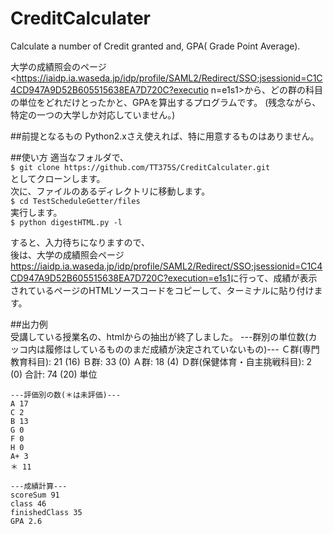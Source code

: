 # CreditCalculater
Calculate a number of Credit granted and, GPA( Grade Point Average).

大学の成績照会のページ<https://iaidp.ia.waseda.jp/idp/profile/SAML2/Redirect/SSO;jsessionid=C1C4CD947A9D52B605515638EA7D720C?executio    n=e1s1>から、どの群の科目の単位をどれだけとったかと、GPAを算出するプログラムです。
(残念ながら、特定の一つの大学しか対応していません。)

##前提となるもの
Python2.xさえ使えれば、特に用意するものはありません。

##使い方
適当なフォルダで、  
`$ git clone https://github.com/TT375S/CreditCalculater.git`   
としてクローンします。  
次に、ファイルのあるディレクトリに移動します。  
`$ cd TestScheduleGetter/files`   
実行します。  
`$ python digestHTML.py -l`  
  
すると、入力待ちになりますので、  
後は、大学の成績照会ページ<https://iaidp.ia.waseda.jp/idp/profile/SAML2/Redirect/SSO;jsessionid=C1C4CD947A9D52B605515638EA7D720C?execution=e1s1>に行って、成績が表示されているページのHTMLソースコードをコピーして、ターミナルに貼り付けます。   

##出力例  
	受講している授業名の、htmlからの抽出が終了しました。
	---群別の単位数(カッコ内は履修はしているもののまだ成績が決定されていないもの)---
	Ｃ群(専門教育科目): 21 (16)
	Ｂ群: 33 (0)
	Ａ群: 18 (4)
	Ｄ群(保健体育・自主挑戦科目): 2 (0)
	合計: 74 (20) 単位

	---評価別の数(＊は未評価)---
	A 17
	C 2
	B 13
	G 0
	F 0
	H 0
	A+ 3
	＊ 11

	---成績計算---
	scoreSum 91
	class 46
	finishedClass 35
	GPA 2.6


